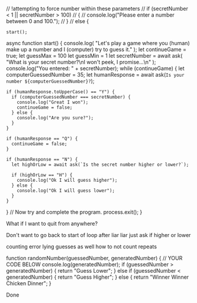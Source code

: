 // !attempting to force number within these parameters
// if (secretNumber < 1 || secretNumber > 100)
// {
// console.log("Please enter a number between 0 and 100.");
// }
// else {

    start();

async function start() {
console.log(
"Let's play a game where you (human) make up a number and I (computer) try to guess it."
);
let continueGame = true;
let guessMax = 100
let guessMin = 1
let secretNumber = await ask(
"What is your secret number?\nI won't peek, I promise...\n"
);
console.log("You entered: " + secretNumber);
while (continueGame) {
let computerGuessedNumber = 35;
let humanResponse = await ask(`Is your number ${computerGuessedNumber}?`);

    if (humanResponse.toUpperCase() == "Y") {
      if (computerGuessedNumber === secretNumber) {
        console.log("Great I won");
        continueGame = false;
      } else {
        console.log("Are you sure?");
      }
    }

    if (humanResponse == "Q") {
      continueGame = false;
    }

    if (humanResponse == "N") {
      let highOrLow = await ask(`Is the secret number higher or lower?`);

      if (highOrLow == "H") {
        console.log("Ok I will guess higher");
      } else {
        console.log("Ok I will guess lower");
      }
    }

}
// Now try and complete the program.
process.exit();
}

What if I want to quit from anywhere?

Don't want to go back to start of loop after liar liar just ask if higher or lower


counting error lying guesses as well how to not count repeats

   function randomNumber(guessedNumber, generatedNumber) {
  // YOUR CODE BELOW
  console.log(generatedNumber);
  if (guessedNumber > generatedNumber) {
    return "Guess Lower";
  } else if (guessedNumber < generatedNumber) {
    return "Guess Higher";
  } else {
    return "Winner Winner Chicken Dinner";
  }
<!-- to fix, saying it got the answer with a certain amount of tries even if didnt win. must move text into winner if 
 --> Done 

 <!-- have quit not bring you to resart option if you want to change the version


 don't want a letter entered for maxvalue

 let guessMax = parseInt(
        await ask("What would you like the max value to be? (1 to what)?"), 10
      );
    console.log(typeof guessMax);
   
    // let guessMaxNotNum = true

    // ! This is where it's fucked! trying to make it so you can't enter k. 
    while (!(typeof guessMax) == Number)
{
console.log("That is not a number please pick a number");
guessMax = parseInt(
await ask("What would you like the max value to be? (1 to what)?"), 10
);
}
